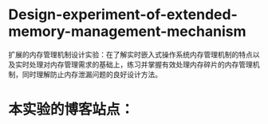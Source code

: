 # Design-experiment-of-extended-memory-management-mechanism
扩展的内存管理机制设计实验：在了解实时嵌入式操作系统内存管理机制的特点以及实时处理对内存管理需求的基础上，练习并掌握有效处理内存碎片的内存管理机制，同时理解防止内存泄漏问题的良好设计方法。

# 本实验的博客站点：
